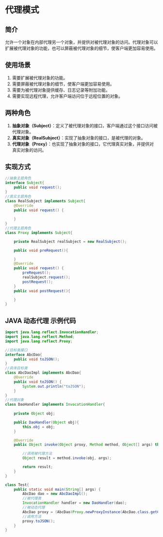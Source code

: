 # 代理模式

## 简介
允许一个对象在内部代理另一个对象，并提供对被代理对象的访问。代理对象可以扩展被代理对象的功能，也可以屏蔽被代理对象的细节，使客户端更加容易使用。

## 使用场景
1. 需要扩展被代理对象的功能。
2. 需要屏蔽被代理对象的细节，使客户端更加容易使用。
3. 需要为被代理对象提供缓存、日志记录等附加功能。
4. 需要实现远程代理，允许客户端访问位于远程位置的对象。

## 两种角色
1. **抽象对象（Subject）**：定义了被代理对象的接口，客户端通过这个接口访问被代理对象。
2. **真实对象（RealSubject）**：实现了抽象对象的接口，是被代理的对象。
3. **代理对象（Proxy）**：也实现了抽象对象的接口，它代理真实对象，并提供对真实对象的访问。

## 实现方式
```java
//抽象主题角色
interface Subject{
    public void request();
}
//真实主题角色
class RealSubject implements Subject{
    @Override
    public void request() {
        
    }
}
//代理主题角色
class Proxy implements Subject{

    private RealSubject realSubject = new RealSubject();

    public void preRequest(){

    }
    @Override
    public void request() {
        preRequest();
        realSubject.request();
        postRequest();
    }
    public void postRequest(){

    }
}
```

## JAVA 动态代理 示例代码
```java
import java.lang.reflect.InvocationHandler;
import java.lang.reflect.Method;
import java.lang.reflect.Proxy;

//目标类接口
interface AbcDao{
    public void toJSON();
}
//具体目标类
class AbcDaoImpl implements AbcDao{
    @Override
    public void toJSON() {
        System.out.println("toJSON");
    }
}
//代理对象
class DaoHandler implements InvocationHandler{
    
    private Object obj;

    public DaoHandler(Object obj){
        this.obj = obj;
    }

    @Override
    public Object invoke(Object proxy, Method method, Object[] args) throws Throwable {

        //调用被代理方法
        Object result = method.invoke(obj, args);

        return result;
    }
}

class Test{
    public static void main(String[] args) {
        AbcDao dao = new AbcDaoImpl();
        //被代理类
        InvocationHandler handler = new DaoHandler(dao);
        //被动态代理
        AbcDao proxy = (AbcDao)Proxy.newProxyInstance(AbcDao.class.getClassLoader(), new Class[]{AbcDao.class}, handler);
        //调用方法
        proxy.toJSON();
    }
}
```